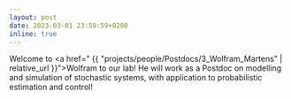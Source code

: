 ```yaml
---
layout: post
date: 2023-03-01 23:59:59+0200
inline: true
---
```


Welcome to <a href=" {{ "projects/people/Postdocs/3_Wolfram_Martens" | relative_url }}">Wolfram</a> to our lab! He will work as a Postdoc on modelling and simulation of stochastic systems, with application to probabilistic estimation and control!